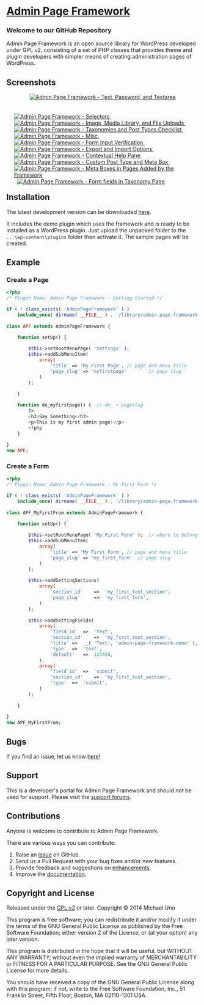 # [Admin Page Framework](http://wordpress.org/plugins/admin-page-framework/) #

### Welcome to our GitHub Repository

Admin Page Framework is an open source library for WordPress developed under GPL v2, consisting of a set of PHP classes that provides theme and plugin developers with simpler means of creating administration pages of WordPress.

## Screenshots ##

<p align="center">
	<a href="https://lh6.googleusercontent.com/-bR-r0LvjXOQ/UtDfGRngfGI/AAAAAAAABfQ/P3pWFDgJR30/s0/admin_page_framework_v3.png" title="Admin Page Framework - Text, Password, and Textarea">
		<img src="https://lh6.googleusercontent.com/-bR-r0LvjXOQ/UtDfGRngfGI/AAAAAAAABfQ/P3pWFDgJR30/s600/admin_page_framework_v3.png" alt="Admin Page Framework - Text, Password, and Textarea" />
	</a>
</p>

<div style="margin:20px; float:left">
	<a href="https://lh5.googleusercontent.com/-LWGuI2UbX2I/UtDfIzl9VjI/AAAAAAAABgA/7VQzt3ilB4g/s0/admin_page_framework_v3_selectors.png" title="Admin Page Framework - Selectors">
		<img src="https://lh5.googleusercontent.com/-LWGuI2UbX2I/UtDfIzl9VjI/AAAAAAAABgA/7VQzt3ilB4g/s144/admin_page_framework_v3_selectors.png" alt="Admin Page Framework - Selectors" />
	</a>
	&nbsp;
	<a href="https://lh5.googleusercontent.com/-8AZyx8CRl0E/UtDfILtczJI/AAAAAAAABfw/ngiUiLKwnb8/s0/admin_page_framework_v3_files.png" title="Admin Page Framework - Image, Media Library, and File Uploads">
		<img src="https://lh5.googleusercontent.com/-8AZyx8CRl0E/UtDfILtczJI/AAAAAAAABfw/ngiUiLKwnb8/s144/admin_page_framework_v3_files.png" alt="Admin Page Framework - Image, Media Library, and File Uploads" />
	</a>
	&nbsp;
	<a href="https://lh4.googleusercontent.com/-D4EqxHNoZf8/UtDfHZbij7I/AAAAAAAABfg/SfAOl5WTKOU/s0/admin_page_framework_v3_checklist.png" title="Admin Page Framework - Taxonomies and Post Types Checklist">
		<img src="https://lh4.googleusercontent.com/-D4EqxHNoZf8/UtDfHZbij7I/AAAAAAAABfg/SfAOl5WTKOU/s144/admin_page_framework_v3_checklist.png" alt="Admin Page Framework - Taxonomies and Post Types Checklist" />
	</a>
	&nbsp;
	<a href="https://lh3.googleusercontent.com/-jhy50e9D6J0/UtDfIRoBq5I/AAAAAAAABf8/7Y4tRzZUSsc/s0/admin_page_framework_v3_misc.png" title="Admin Page Framework - Misc">
		<img src="https://lh3.googleusercontent.com/-jhy50e9D6J0/UtDfIRoBq5I/AAAAAAAABf8/7Y4tRzZUSsc/s144/admin_page_framework_v3_misc.png" alt="Admin Page Framework - Misc" />
	</a>
	&nbsp;
	<a href="https://lh4.googleusercontent.com/-MZUbpV_y9x8/UtDfI89MaWI/AAAAAAAABgI/Ji9ki25uHCU/s0/admin_page_framework_v3_verification.png" title="Admin Page Framework - Form Input Verification">
		<img src="https://lh4.googleusercontent.com/-MZUbpV_y9x8/UtDfI89MaWI/AAAAAAAABgI/Ji9ki25uHCU/s144/admin_page_framework_v3_verification.png" alt="Admin Page Framework - Form Input Verification" />
	</a>
	&nbsp;
	<a href="https://lh6.googleusercontent.com/-cmgLpnx3iIA/UtDfHZdsxvI/AAAAAAAABfk/BklgC-MnqWY/s0/admin_page_framework_v3_export_%2526_import.png" title="Admin Page Framework - Export and Import Options">
		<img src="https://lh6.googleusercontent.com/-cmgLpnx3iIA/UtDfHZdsxvI/AAAAAAAABfk/BklgC-MnqWY/s144/admin_page_framework_v3_export_%2526_import.png" alt="Admin Page Framework - Export and Import Options" />
	</a>
	&nbsp;
	<a href="https://lh5.googleusercontent.com/-YujIDW7LMdU/UtDfGcrDjrI/AAAAAAAABfM/EMA4NF3WgYU/s0/admin_page_framework_help_pane.png" title="Admin Page Framework - Contextual Help Pane">
		<img src="https://lh5.googleusercontent.com/-YujIDW7LMdU/UtDfGcrDjrI/AAAAAAAABfM/EMA4NF3WgYU/s144/admin_page_framework_help_pane.png" alt="Admin Page Framework - Contextual Help Pane" />
	</a>
	&nbsp;
	<a href="https://lh4.googleusercontent.com/-aTHPHWneQ9k/UtDfG26gXiI/AAAAAAAABgQ/w5JOtmOJ-4s/s0/admin_page_framework_meta_box_fields.png" title="Admin Page Framework - Custom Post Type and Meta Box">
		<img src="https://lh4.googleusercontent.com/-aTHPHWneQ9k/UtDfG26gXiI/AAAAAAAABgQ/w5JOtmOJ-4s/s144/admin_page_framework_meta_box_fields.png" alt="Admin Page Framework - Custom Post Type and Meta Box" />
	</a>
	&nbsp;
	<a href="https://lh4.googleusercontent.com/-AdR4hIv2Qz8/UtyrdfT-VYI/AAAAAAAABhE/3_rz0dVy7hw/s0/meta_boxes_in_pages.png" title="Admin Page Framework - Meta Boxes in Pages Added by the Framework">
		<img src="https://lh4.googleusercontent.com/-AdR4hIv2Qz8/UtyrdfT-VYI/AAAAAAAABhE/3_rz0dVy7hw/s144/meta_boxes_in_pages.png" alt="Admin Page Framework - Meta Boxes in Pages Added by the Framework" />
	</a>	
	&nbsp;
	<a href="https://lh6.googleusercontent.com/-FGum6Tjts9k/UtyrddRYdBI/AAAAAAAABhA/LvY_3wgkvyo/s0/form_fields_in_taxonomy_page.png" title="Admin Page Framework - Form fields in Taxonomy Page">
		<img src="https://lh6.googleusercontent.com/-FGum6Tjts9k/UtyrddRYdBI/AAAAAAAABhA/LvY_3wgkvyo/s144/form_fields_in_taxonomy_page.png" alt="Admin Page Framework - Form fields in Taxonomy Page" />
	</a>	
</div>

## Installation ##

The latest development version can be downloaded [here](https://github.com/michaeluno/admin-page-framework/archive/master.zip).

It includes the demo plugin which uses the framework and is ready to be installed as a WordPress plugin. Just upload the unpacked folder to the `...\wp-content\plugins` folder then activate it. The sample pages will be created.

## Example ##

### Create a Page

```PHP
<?php
/* Plugin Name: Admin Page Framework - Getting Started */ 

if ( ! class_exists( 'AdminPageFramework' ) )
    include_once( dirname( __FILE__ ) . '/library/admin-page-framework.min.php' );
    
class APF extends AdminPageFramework {

    function setUp() {
		
    	$this->setRootMenuPage( 'Settings' );	
		$this->addSubMenuItem(
			array(
				'title' => 'My First Page',	// page and menu title
				'page_slug' => 'myfirstpage'		// page slug
			)
		);
			
    }

    function do_myfirstpage() {  // do_ + pageslug
        ?>
        <h3>Say Something</h3>
        <p>This is my first admin page!</p>
        <?php   
    }
    
}
new APF;
```

### Create a Form

```PHP
<?php
/* Plugin Name: Admin Page Framework - My First Form */ 

if ( ! class_exists( 'AdminPageFramework' ) )
    include_once( dirname( __FILE__ ) . '/library/admin-page-framework.min.php' );
    
class APF_MyFirstFrom extends AdminPageFramework {

    function setUp() {
		
    	$this->setRootMenuPage( 'My First Form' );	// where to belong
		$this->addSubMenuItem(
			array(
				'title' => 'My First Form',	// page and menu title
				'page_slug' => 'my_first_form'	// page slug
			)
		);
			
		$this->addSettingSections(	
			array(
				'section_id'	=>	'my_first_text_section',	
				'page_slug'		=>	'my_first_form',	
			)
		);
		
		$this->addSettingFields(
			array(	
				'field_id'	=>	'text',
				'section_id'	=>	'my_first_text_section',
				'title'	=>	__( 'Text', 'admin-page-framework-demo' ),
				'type'	=>	'text',
				'default'	=>	123456,
			),
			array(	
				'field_id'	=>	'submit',
				'section_id'	=>	'my_first_text_section',
				'type'	=>	'submit',
			)
		);
		
    }
    
}
new APF_MyFirstFrom;
```

## Bugs ##
If you find an issue, let us know [here](https://github.com/michaeluno/admin-page-framework/issues)!

## Support ##
This is a developer's portal for Admin Page Framework and should _not_ be used for support. Please visit the [support forums](http://wordpress.org/support/plugin/admin-page-framework).

## Contributions ##
Anyone is welcome to contribute to Admin Page Framework.

There are various ways you can contribute:

1. Raise an [Issue](https://github.com/michaeluno/admin-page-framework/issues) on GitHub.
2. Send us a Pull Request with your bug fixes and/or new features.
3. Provide feedback and suggestions on [enhancements](https://github.com/michaeluno/admin-page-framework/issues?direction=desc&labels=Enhancement&page=1&sort=created&state=open).
4. Improve the [documentation](https://github.com/michaeluno/admin-page-framework/blob/master/documentation_guideline.md).

## Copyright and License ##
Released under the [GPL v2](license.txt) or later.
Copyright © 2014 Michael Uno

This program is free software; you can redistribute it and/or modify
it under the terms of the GNU General Public License as published by
the Free Software Foundation; either version 2 of the License, or
(at your option) any later version.

This program is distributed in the hope that it will be useful,
but WITHOUT ANY WARRANTY; without even the implied warranty of
MERCHANTABILITY or FITNESS FOR A PARTICULAR PURPOSE.  See the
GNU General Public License for more details.

You should have received a copy of the GNU General Public License along
with this program; if not, write to the Free Software Foundation, Inc.,
51 Franklin Street, Fifth Floor, Boston, MA 02110-1301 USA.

